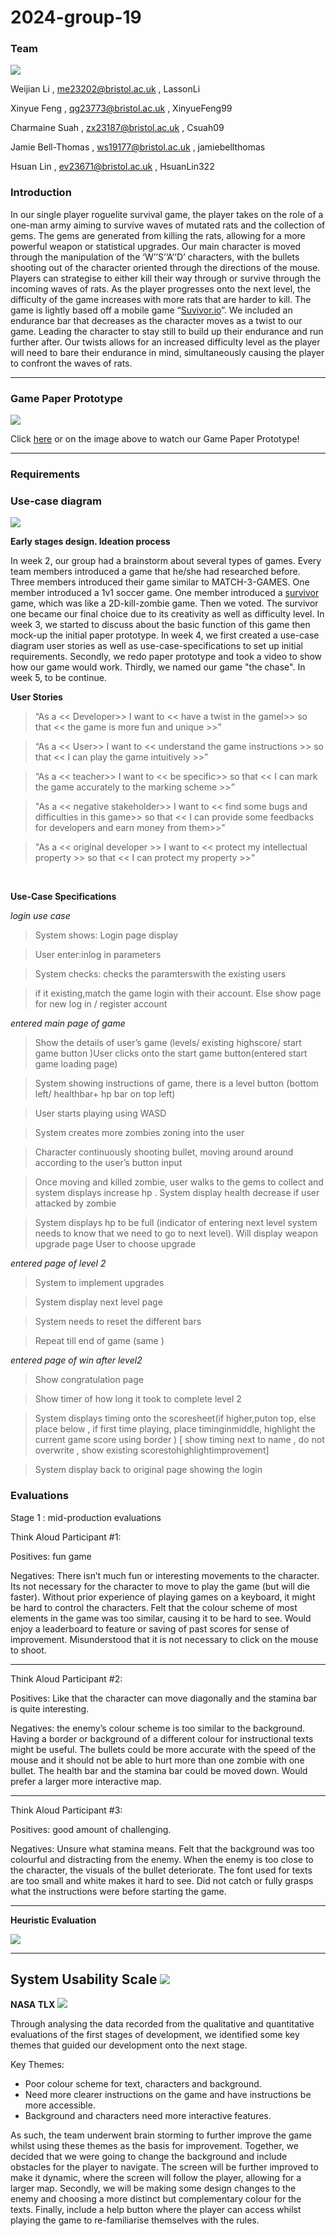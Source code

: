 # 2024-group-19

### Team
<img src='/ReportMaterial/MicrosoftTeams-image.png'/>

Weijian Li ,  me23202@bristol.ac.uk , LassonLi

Xinyue Feng , qg23773@bristol.ac.uk , XinyueFeng99 

Charmaine Suah , zx23187@bristol.ac.uk , Csuah09

Jamie Bell-Thomas , ws19177@bristol.ac.uk , jamiebellthomas

Hsuan Lin , ev23671@bristol.ac.uk , HsuanLin322

### Introduction

In our single player roguelite survival game, the player takes on the role of a one-man army aiming to survive waves of mutated rats and the collection of gems. The gems are generated from killing the rats, allowing for a more powerful weapon or statistical upgrades. Our main character is moved through the manipulation of the ‘W’’S’’A’’D’ characters, with the bullets shooting out of the character oriented through the directions of the mouse. Players can strategise to either kill their way through or survive through the incoming waves of rats. As the player progresses onto the next level, the difficulty of the game increases with more rats that are harder to kill. The game is lightly based off a mobile game “[Suvivor.io](http://suvivor.io/)”. We included an endurance bar that decreases as the character moves as a twist to our game. Leading the character to stay still to build up their endurance and run further after. Our twists allows for an increased difficulty level as the player will need to bare their endurance in mind, simultaneously causing the player to confront the waves of rats.

---

### Game Paper Prototype
<img src='/game video.gif'/>

Click [here](https://www.bilibili.com/video/BV1Q4421F7zK/) or on the image above to watch our Game Paper Prototype!

---

### Requirements

### Use-case diagram
<img src='/Use-case diagram.png'/>

**Early stages design. Ideation process**

In week 2, our group had a brainstorm about several types of games. Every team members introduced a game that he/she had researched before. Three members introduced their game similar to MATCH-3-GAMES. One member introduced a 1v1 soccer game. One member introduced a [survivor](https://www.bilibili.com/video/BV1Q4421F7zK/) game, which was like a 2D-kill-zombie game. Then we voted. The survivor one became our final choice due to its creativity as well as difficulty level. In week 3, we started to discuss about the basic function of this game then mock-up the initial paper prototype. In week 4, we first created a use-case diagram user stories as well as use-case-specifications to set up initial requirements. Secondly, we redo paper prototype and took a video to show how our game would work. Thirdly, we named our game "the chase". In week 5, to be continue.

**User Stories**

>“As a << Developer>> I want to << have a twist in the gamel>> so that << the game is more fun and unique >>”

>“As a << User>> I want to << understand the game instructions >> so that << I can play the game intuitively >>”

>“As a << teacher>> I want to << be specific>> so that << I can mark the game accurately to the marking scheme >>”

>"As a << negative stakeholder>> I want to << find some bugs and difficulties in this game>> so that << I can provide some feedbacks for developers and earn money from them>>"

>"As a << original developer >> I want to << protect my intellectual property >> so that << I can protect my property >>"

<br>

**Use-Case Specifications**

*login use case*

>System shows: Login page display

>User enter:inlog in parameters

>System checks: checks the paramterswith the existing users

>if it existing,match the game login with their account. Else show page for new log in / register account

*entered main page of game*

>Show the details of user’s game (levels/ existing highscore/ start game button )User clicks onto the start game button(entered start game loading page)

>System showing instructions of game, there is a level button (bottom left/ healthbar+ hp bar on top left)

>User starts playing using WASD

>System creates more zombies zoning into the user

>Character continuously shooting bullet, moving around around according to the user’s button input

>Once moving and killed zombie, user walks to the gems to collect and system displays increase hp . System display health decrease if user attacked by zombie

>System displays hp to be full (indicator of entering next level system needs to know that we need to go to next level). Will display weapon upgrade page User to choose upgrade

*entered page of level 2*

>System to implement upgrades

>System display next level page

>System needs to reset the different bars

>Repeat till end of game (same )

*entered page of win after level2*

>Show congratulation page

>Show timer of how long it took to complete level 2

>System displays timing onto the scoresheet(if higher,puton top, else place below , if first time playing, place timinginmiddle, highlight the current game score using border ) [ show timing next to name , do not overwrite , show existing scorestohighlightimprovement]

>System display back to original page showing the login

### Evaluations 
Stage 1 : mid-production evaluations


Think Aloud Participant #1:

Positives: fun game 

Negatives: There isn’t much fun or interesting movements to the character. Its not necessary for the character to move to play the game (but will die faster). Without prior experience of playing games on a keyboard, it might be hard to control the characters. Felt that the colour scheme of most elements in the game was too similar, causing it to be hard to see. Would enjoy a leaderboard to feature or saving of past scores for sense of improvement. Misunderstood that it is not necessary to click on the mouse to shoot. 

---

Think Aloud Participant #2:

Positives: Like that the character can move diagonally and the stamina bar is quite interesting.

Negatives: the enemy’s colour scheme is too similar to the background. Having a border or background of a different colour for instructional texts might be useful. The bullets could be more accurate with the speed of the mouse and it should not be able to hurt more than one zombie with one bullet. The health bar and the stamina bar could be moved down. Would prefer a larger more interactive map. 

---

Think Aloud Participant #3:

Positives: good amount of challenging. 

Negatives: Unsure what stamina means. Felt that the background was too colourful and distracting from the enemy. When the enemy is too close to the character, the visuals of the bullet deteriorate. The font used for texts are too small and white makes it hard to see. Did not catch or fully grasps what the instructions were before starting the game. 

---
**Heuristic Evaluation** 

<img src='/HeuristicEvalS1.png'/>

---
**System Usability Scale**
<img src='/SUS stage 1.png'/>
---
**NASA TLX**
<img src='/TLXstage1.png'/>

Through analysing the data recorded from the qualitative and quantitative evaluations of the first stages of development, we identified some key themes that guided our development onto the next stage. 

Key Themes:

- Poor colour scheme for text, characters and background.
- Need more clearer instructions on the game and have instructions be more accessible.
- Background and characters need more interactive features.

As such, the team underwent brain storming to further improve the game whilst using these themes as the basis for improvement. Together, we decided that we were going to change the background and include obstacles for the player to navigate. The screen will be further improved to make it dynamic, where the screen will follow the player, allowing for a larger map. Secondly, we will be making some design changes to the enemy and choosing a more distinct but complementary colour for the texts. Finally, include a help button where the player can access whilst playing the game to re-familiarise themselves with the rules.

<br>
